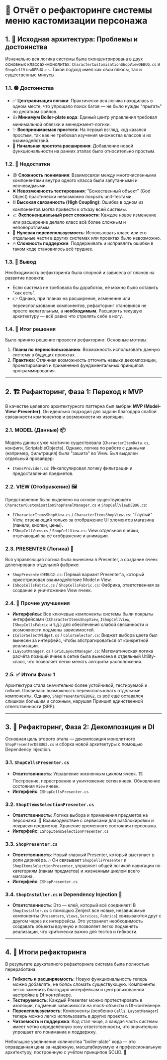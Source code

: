 # 📝 Отчёт о рефакторинге системы меню кастомизации персонажа

## 1. 🧐 Исходная архитектура: Проблемы и достоинства

Изначально вся логика системы была сконцентрирована в двух основных классах-монолитах: `CharacterCustomisationShopViewDEBUG.cs` и `ShopCellViewDEBUG.cs`. Такой подход имел как свои плюсы, так и существенные минусы.

### 1.1. 🟢 Достоинства

*   ✅ **Централизация логики**: Практически вся логика находилась в одном месте, что упрощало поиск багов — не было нужды "прыгать" по десяткам файлов.
*   👍 **Минимум Boiler-plate кода**: Единый центр управления требовал минимальной обвязки и менеджмент-логики.
*   ✨ **Воспринимаемая простота**: На первый взгляд, код казался простым, так как не требовал изучения множества классов и их взаимодействий.
*   🚀 **Начальная простота расширения**: Добавление новой функциональности на ранних этапах было относительно простым.

### 1.2. 🔴 Недостатки

*   😟 **Сложность понимания**: Взаимосвязи между многочисленными компонентами внутри одного класса были запутанными и неочевидмыми.
*   ❌ **Невозможность тестирования**: "Божественный объект" (God Object) практически невозможно покрыть unit-тестами.
*   ⛓️ **Высокая связанность (High Coupling)**: Ошибка в одном из компонентов могла привести к отказу всей системы.
*   📈 **Экспоненциальный рост сложности**: Каждое новое изменение или расширение делало класс всё более сложным и неповоротливым.
*   🔄 **Нулевая переиспользуемость**: Использовать класс или его отдельные части в других системах или проектах было невозможно.
*   🔥 **Сложность поддержки**: Поддерживать и исправлять ошибки в таком коде становилось всё труднее.

### 1.3. 🤔 Вывод

Необходимость рефакторинга была спорной и зависела от планов на развитие проекта:
*   Если система не требовала бы доработок, её можно было оставить "как есть".
*   👉 Однако, при планах на расширение, изменение или переиспользование компонентов, рефакторинг становился не просто желательным, а **необходимым**. Расширять текущую архитектуру — всё равно что стрелять себе в ногу.

### 1.4. 🎯 Итог решения

Было принято решение провести рефакторинг. Основные мотивы:
1.  **Планы по переиспользованию**: Возможность использовать данную систему в будущих проектах.
2.  **Практика**: Отличная возможность отточить навыки декомпозиции, проектирования и применения фундаментальных принципов программирования.

---

## 2. 🏗️ Рефакторинг, Фаза 1: Переход к MVP

В качестве целевого архитектурного паттерна был выбран **MVP (Model-View-Presenter)**. Он идеально подходил для задачи благодаря слабой связанности компонентов и возможности их изоляции.

### 2.1. MODEL (Данные) 📦

Модель данных уже частично существовала (`CharacterItemData.cs`, конфиги, ScriptableObjects). Однако, логика по работе с данными (например, фильтрация) была "зашита" во View. Был выделен отдельный провайдер:
*   `ItemsProvider.cs`: Инкапсулировал логику фильтрации и предоставления предметов.

### 2.2. VIEW (Отображение) 🖼️

Представление было выделено на основе существующего `CharacterCustomisationShopPanelManager.cs` и `ShopCellViewDEBUG.cs`:
*   `ICharacterItemsShopView.cs` / `CharacterItemsShopView.cs`: "Глупый" View, отвечающий только за отображение UI элементов магазина (панели, кнопки, цены).
*   `IShopCellView.cs` / `ShopCellView.cs`: View отдельной ячейки, отвечающий за её отображение и анимации.

### 2.3. PRESENTER (Логика) 🧠

Вся управляющая логика была вынесена в Presenter, а создание ячеек делегировано отдельной фабрике:
*   `ShopPresenterDEBUG2.cs`: Первый вариант Presenter'а, который оркестрировал взаимодействие Model и View.
*   `IShopCellsFabric.cs` / `ShopCellsFabric.cs`: Фабрика, ответственная за создание и уничтожение View ячеек.

### 2.4. 🧩 Прочие улучшения

*   **Интерфейсы**: Все ключевые компоненты системы были покрыты интерфейсами (`ICharacterItemsShopView`, `IShopCellView`, `IShopCellsFabric` и т.д.) для обеспечения слабой связанности и возможности подмены зависимостей.
*   `IColorSelectWidget.cs` / `ColorSelector.cs`: Виджет выбора цвета был вынесен за интерфейс, чтобы абстрагироваться от конкретной реализации.
*   `ILayoutManager.cs` / `GridLayoutManager.cs`: Математическая логика расчёта позиций ячеек в сетке была вынесена в отдельный Utility-класс, что позволяет легко менять алгоритм расположения.

### 2.5. ✅ Итоги Фазы 1

Архитектура стала значительно более устойчивой, тестируемой и гибкой. Появилась возможность переиспользовать отдельные компоненты. Однако, `ShopPresenterDEBUG2.cs` всё ещё оставался слишком большим и сложным, нарушая Принцип единственной ответственности (SRP).

---

## 3. 🔪 Рефакторинг, Фаза 2: Декомпозиция и DI

Основная цель второго этапа — декомпозиция монолитного `ShopPresenterDEBUG2.cs` и сборка новой архитектуры с помощью Dependency Injection.

### 3.1. `ShopCellsPresenter.cs`

*   **Ответственность**: Управление жизненным циклом ячеек. 🏗️ Построение, перестроение и уничтожение сетки ячеек. Обновление состояния `View` ячеек.
*   **Интерфейс**: `IShopCellsPresenter.cs`

### 3.2. `ShopItemsSelectionPresenter.cs`

*   **Ответственность**: Логика выбора и применения предметов на персонажа. 🎨 Взаимодействие с сервисами для разблокировки и покраски предметов. Хранение временного состояния персонажа.
*   **Интерфейс**: `IShopItemsSelectionPresenter.cs`

### 3.3. `ShopPresenter.cs`

*   **Ответственность**: Новый главный Presenter, который выступает в роли дирижёра. 🎶 Он связывает `ShopCellsPresenter` и `ShopItemsSelectionPresenter`, управляет общей логикой навигации по категориям (пакам предметов) и жизненным циклом всего магазина.
*   **Интерфейс**: `IShopPresenter.cs`

### 3.4. `ShopInstaller.cs` и Dependency Injection 💉

*   **Ответственность**: Это — клей, который всё соединяет! В `ShopInstaller.cs` с помощью Zenject все новые, независимые компоненты (`Presenters`, `Views`, `Services`, `Fabrics`) связываются друг с другом через их интерфейсы. Это устраняет необходимость создавать объекты вручную и позволяет легко подменять реализации, что критически важно для тестов и гибкости.

---

## 4. 🎉 Итоги рефакторинга

В результате двухэтапного рефакторинга система была полностью переработана.

*   **Гибкость и расширяемость**: Новую функциональность теперь можно добавлять, не боясь сломать существующую. Компоненты легко заменить благодаря интерфейсам и централизованной настройке в DI-контейнере.
*   **Тестируемость**: Каждый Presenter можно протестировать в изоляции, подменив зависимости на mock-объекты в DI-контейнере.
*   **Переиспользуемость**: Компоненты (особенно `Cells`, `LayoutManager`) теперь можно легко использовать в других проектах.
*   **Читаемость и поддержка**: Код стал чище, а каждая часть системы имеет чётко определённую зону ответственности, что значительно упрощает его понимание и поддержку.

Небольшое увеличение количества "boiler-plate" кода — это оправданная цена за надёжную, масштабируемую и профессиональную архитектуру, построенную с учётом принципов SOLID. 💪
